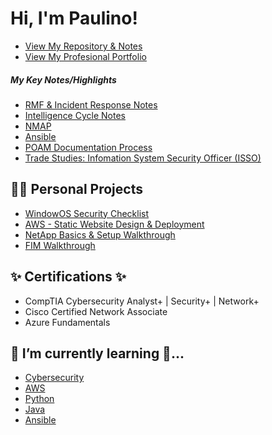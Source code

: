 <h1>Hi, I'm Paulino! </h1>
  
  - [View My Repository & Notes](https://github.com/paulinoprojects?tab=repositories)
  - [View My Profesional Portfolio](https://paulinoprojects.com/index.html)
  
  <h5> My Key Notes/Highlights </h5>
  
  - [RMF & Incident Response Notes](https://github.com/paulinoprojects/RiskManagement)
  - [Intelligence Cycle Notes](https://github.com/paulinoprojects/IntelligenceLifeCycle/blob/main/Intelligence_README.md)
  - [NMAP](https://github.com/paulinoprojects/NMAP)
  - [Ansible](https://github.com/paulinoprojects/Ansible)
  - [POAM Documentation Process](https://github.com/paulinoprojects/POAM)
  - [Trade Studies: Infomation System Security Officer (ISSO)](https://github.com/paulinoprojects/Trade-Studies-ISSO)
  
  
<h2>👨‍💻 Personal Projects</h2>

  - [WindowOS Security Checklist](https://github.com/paulinoprojects/WindowsOS-Security-Checklist/blob/main/README.md)
  - [AWS - Static Website Design & Deployment](https://github.com/paulinoprojects/AWS_Practical_Exercise1)
  - [NetApp Basics & Setup Walkthrough](https://github.com/paulinoprojects/NetApp)
  - [FIM Walkthrough](https://github.com/paulinoprojects/FileIntegrityMonitor)
  

<h2>✨ Certifications ✨</h2>

 - CompTIA Cybersecurity Analyst+ | Security+ | Network+
 - Cisco Certified Network Associate
 - Azure Fundamentals

<h2> 🌱 I’m currently learning 🔭...</h2>
  
 - [Cybersecurity](https://github.com/paulinoprojects/RiskManagement/blob/main/RiskManagementFrameworkConcepts.md)
 - [AWS](https://github.com/paulinoprojects/AWS)
 - [Python](https://github.com/paulinoprojects/PythonNotes)
 - [Java](https://github.com/paulinoprojects/JavaBasics)
 - [Ansible](https://github.com/paulinoprojects/Ansible)

